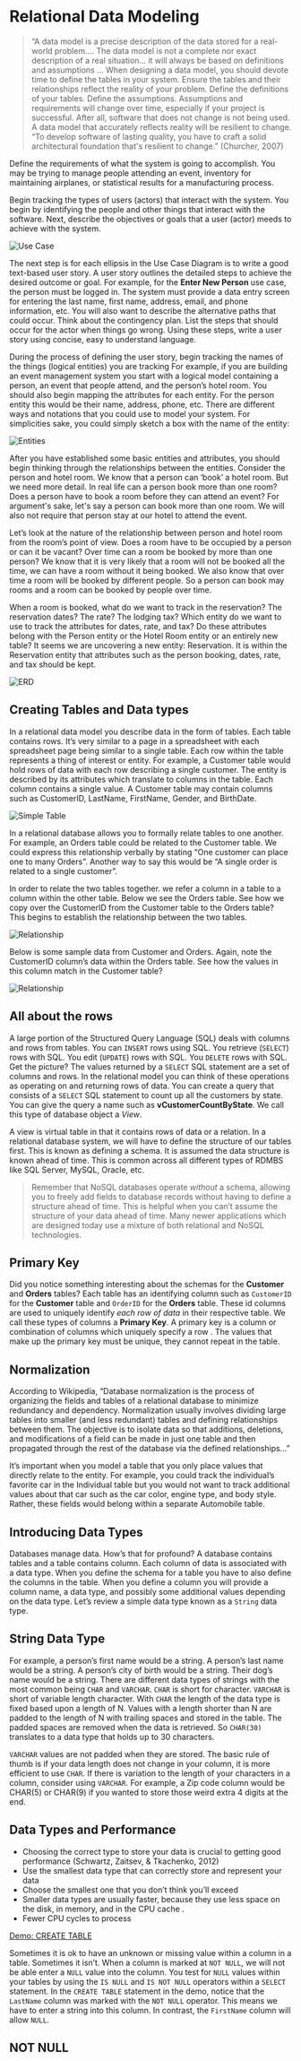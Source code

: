 # Relational Data Modeling

> “A data model is a precise description of the data stored for a real-world problem…. The data model is not a complete nor exact description of a real situation… it will always be based on definitions and assumptions ... When designing a data model, you should devote time to define the tables in your system.  Ensure the tables and their relationships reflect the reality of your problem.  Define the definitions of your tables.  Define the assumptions.   Assumptions and requirements will change over time, especially if your project is successful.  After all, software that does not change is not being used.   A data model that accurately reflects reality will be resilient to change.  “To develop software of lasting quality, you have to craft a solid architectural foundation that's resilient to change.”  (Churcher, 2007)

Define the requirements of what the system is going to accomplish. You may be trying to manage people attending an event, inventory for maintaining airplanes, or statistical results for a manufacturing process.

Begin tracking the types of users (actors) that interact with the system.  You begin by identifying the people and other things that interact with the software. Next, describe the objectives or goals that a user (actor) meeds to achieve with the system.    

![Use Case](/static/assets/img/use-case.png)

The next step is for each ellipsis in the Use Case Diagram is to write a good text-based user story.  A user story outlines the detailed steps to achieve the desired outcome or goal.  For example, for the **Enter New Person** use case, the person must be logged in. The system must provide a data entry screen for entering the last name, first name, address, email, and phone information, etc.  You will also want to describe the alternative paths that could occur.  Think about the contingency plan.  List the steps that should occur for the actor when things go wrong.  Using these steps, write a user story using concise, easy to understand language.

During the process of defining the user story, begin tracking the names of the things (logical entities) you are tracking For example, if you are building an event management system you start with a logical model containing a person, an event that people attend, and the person’s hotel room.  You should also begin mapping the attributes for each entity.  For the person entity this would be their name, address, phone, etc.  There are different ways and notations that you could use to model your system.  For simplicities sake, you could simply sketch a box with the name of the entity:

![Entities](/static/assets/img/simple-entities.png)

After you have established some basic entities and attributes, you should begin thinking through the relationships between the entities. Consider the person and hotel room.  We know that a person can ‘book’ a hotel room.  But we need more detail.  In real life can a person book more than one room?  Does a person have to book a room before they can attend an event?  For argument's sake, let's say a person can book more than one room.  We will also not require that person stay at our hotel to attend the event.

Let’s look at the nature of the relationship between person and hotel room from the room’s point of view.  Does a room have to be occupied by a person or can it be vacant? Over time can a room be booked by more than one person?  We know that it is very likely that a room will not be booked all the time, we can have a room without it being booked.  We also know that over time a room will be booked by different people. So a person can book may rooms and a room can be booked by people over time.

When a room is booked, what do we want to track in the reservation?  The reservation dates?  The rate?  The lodging tax?  Which entity do we want to use to track the attributes for dates, rate, and tax?  Do these attributes belong with the Person entity or the Hotel Room entity or an entirely new table?   It seems we are uncovering a new entity:  Reservation.  It is within the Reservation entity that attributes such as the person booking, dates, rate, and tax should be kept.

![ERD](/static/assets/img/reservation-erd.png)

## Creating Tables and Data types

In a relational data model you describe data in the form of tables. Each table contains rows.  It’s very similar to a page in a spreadsheet with each spreadsheet page being similar to a single table.  Each row within the table represents a thing of interest or entity.  For example, a Customer table would hold rows of data with each row describing a single customer. The entity is described by its attributes which translate to columns in the table. Each column contains a single value. A Customer table may contain columns such as CustomerID, LastName, FirstName, Gender, and BirthDate.  

![Simple Table](/static/assets/img/simple-table.png)

In a relational database allows you to formally relate tables to one another.  For example, an Orders table could be related to the Customer table.  We could express this relationship verbally by stating “One customer can place one to many Orders”.  Another way to say this would be “A single order is related to a single customer”.  

In order to relate the two tables together. we refer a column in a table to a column within the other table. Below we see the Orders table. See how we copy over the CustomerID from the Customer table to the Orders table?  This begins to establish the relationship between the two tables.

![Relationship](/static/assets/img/simple-table-relationship.png)

Below is some sample data from Customer and Orders.  Again, note the CustomerID column’s data within the Orders table.  See how the values in this column match in the Customer table?

![Relationship](/static/assets/img/simple-table-relationship-data.png)

## All about the rows

A large portion of the Structured Query Language (SQL) deals with columns and rows from tables.  You can `INSERT` rows using SQL.  You retrieve (`SELECT`) rows with SQL.  You edit (`UPDATE`) rows with SQL.  You `DELETE` rows with SQL.  Get the picture?  The values returned by a `SELECT` SQL statement are a set of columns and rows.  In the relational model you can think of these operations as operating on and returning rows of data.  You can create a query that consists of a `SELECT` SQL statement to count up all the customers by state.  You can give the query a name such as **vCustomerCountByState**.  We call this type of database object a _View_.  

A view is virtual table in that it contains rows of data or a relation.
In a relational database system, we will have to define the structure of our tables first.  This is known as defining a schema.  It is assumed the data structure is known ahead of time.  This is common across all different types of RDMBS like SQL Server, MySQL, Oracle, etc.  

> Remember that NoSQL databases operate _without_ a schema, allowing you to freely add fields to database records without having to define a structure ahead of time.  This is helpful when you can’t assume the structure of your data ahead of time.  Many newer applications which are designed today use a mixture of both relational and NoSQL technologies.  

## Primary Key

Did you notice something interesting about the schemas for the **Customer** and **Orders** tables?  Each table has an identifying column such as `CustomerID` for the **Customer** table and `OrderID` for the **Orders** table.  These id columns are used to uniquely identify _each row of data_ in their respective table.  We call these types of columns a **Primary Key**.  A primary key is a column or combination of columns which uniquely specify a row . The values that make up the primary key must be unique, they cannot repeat in the table.

## Normalization

According to Wikipedia, “Database normalization is the process of organizing the fields and tables of a relational database to minimize redundancy and dependency. Normalization usually involves dividing large tables into smaller (and less redundant) tables and defining relationships between them. The objective is to isolate data so that additions, deletions, and modifications of a field can be made in just one table and then propagated through the rest of the database via the defined relationships…”

It’s important when you model a table that you only place values that directly relate to the entity. For example, you could track the individual’s favorite car in the Individual table but you would not want to track additional values about that car such as the car color, engine type, and body style.   Rather, these fields would belong within a separate Automobile table.

## Introducing Data Types

Databases manage data.  How’s that for profound? A database contains tables and a table contains column.  Each column of data is associated with a data type.  When you define the schema for a table you have to also define the columns in the table.  When you define a column you will provide a column name, a data type, and possibly some additional values depending on the data type. Let’s review a simple data type known as a `String` data type.

## String Data Type
For example, a person’s first name would be a string.  A person’s last name would be a string.  A person’s city of birth would be a string.  Their dog’s name would be a string. There are different data types of strings with the most common being `CHAR` and `VARCHAR`.   `CHAR` is short for character.  `VARCHAR` is short of variable length character.  With `CHAR` the length of the data type is fixed based upon a length of N.  Values with a length shorter than N are padded to the length of N with trailing spaces and stored in the table.  The padded spaces are removed when the data is retrieved.  So `CHAR(30)` translates to a data type that holds up to 30 characters.  

`VARCHAR` values are not padded when they are stored.  The basic rule of thumb is if your data length does not change in your column, it is more efficient to use `CHAR`.  If there is variation to the length of your characters in a column, consider using `VARCHAR`.  For example, a Zip code column would be CHAR(5) or CHAR(9) if you wanted to store those weird extra 4 digits at the end.

## Data Types and Performance
- 	Choosing the correct type to store your data is crucial to getting good performance (Schwartz, Zaitsev, & Tkachenko, 2012)
- 	Use the smallest data type that can correctly store and represent your data
- 	Choose the smallest one that you don’t think you’ll exceed
- 	Smaller data types are usually faster, because they use less space on the disk, in memory, and in the CPU cache .
- 	Fewer CPU cycles to process

[Demo: CREATE TABLE](/4-create-table/demo-create-table)

Sometimes it is ok to have an unknown or missing value within a column in a table.  Sometimes it isn’t.  When a column is marked at `NOT NULL`, we will not be able enter a `NULL` value into the column.  You test for `NULL` values within your tables by using the `IS NULL` and `IS NOT NULL` operators within a `SELECT` statement. In the `CREATE TABLE` statement in the demo, notice that the `LastName` column was marked with the `NOT NULL` operator.  This means we have to enter a string into this column.  In contrast, the `FirstName` column will allow `NULL`.  





## NOT NULL

